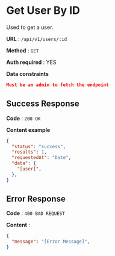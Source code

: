 # Get User By ID

Used to get a user.

**URL** : `/api/v1/users/:id`

**Method** : `GET`

**Auth required** : YES

**Data constraints**

```json
Must be an admin to fetch the endpoint
```

## Success Response

**Code** : `200 OK`

**Content example**

```json
{
  "status": "success",
  "results": 1,
  "requestedAt": "Date",
  "data": {
    "[user]",
  },
}
```

## Error Response

**Code** : `400 BAD REQUEST`

**Content** :

```json
{
  "message": "[Error Message]",
}
```
